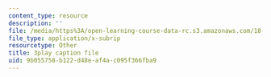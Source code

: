 ```yaml
---
content_type: resource
description: ''
file: /media/https%3A/open-learning-course-data-rc.s3.amazonaws.com/18-01sc-single-variable-calculus-fall-2010/9b055758b122d48eaf4ac095f366fba9_PNTnmH6jsRI.srt
file_type: application/x-subrip
resourcetype: Other
title: 3play caption file
uid: 9b055758-b122-d48e-af4a-c095f366fba9
---
```

